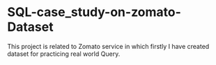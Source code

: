 # SQL-case_study-on-zomato-Dataset
This project is related to Zomato service in which firstly I have created dataset for practicing real world Query.
